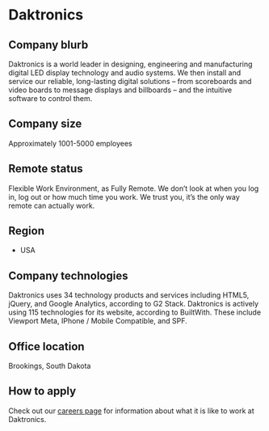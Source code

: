 # Daktronics

## Company blurb
Daktronics is a world leader in designing, engineering and manufacturing digital LED display technology and audio systems. We then install and service our reliable, long-lasting digital solutions – from scoreboards and video boards to message displays and billboards – and the intuitive software to control them.

## Company size 
Approximately 1001-5000 employees

## Remote status
Flexible Work Environment, as Fully Remote.
We don’t look at when you log in, log out or how much time you work. We trust you, it’s the only way remote can actually work.

## Region
- USA

## Company technologies
Daktronics uses 34 technology products and services including HTML5, jQuery, and Google Analytics, according to G2 Stack.
Daktronics is actively using 115 technologies for its website, according to BuiltWith. These include Viewport Meta, IPhone / Mobile Compatible, and SPF.

## Office location
Brookings, South Dakota

## How to apply
Check out our [careers page](https://www.daktronics.com/en-us/employment/careers) for information about what it is like to work at Daktronics.
